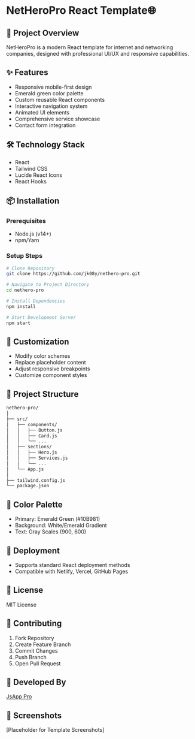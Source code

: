 # NetHeroPro React Template🌐

## 🚀 Project Overview
NetHeroPro is a modern React template for internet and networking companies, designed with professional UI/UX and responsive capabilities.

## ✨ Features
- Responsive mobile-first design
- Emerald green color palette
- Custom reusable React components
- Interactive navigation system
- Animated UI elements
- Comprehensive service showcase
- Contact form integration

## 🛠 Technology Stack
- React
- Tailwind CSS
- Lucide React Icons
- React Hooks

## 📦 Installation

### Prerequisites
- Node.js (v14+)
- npm/Yarn

### Setup Steps
```bash
# Clone Repository
git clone https://github.com/jk08y/nethero-pro.git

# Navigate to Project Directory
cd nethero-pro

# Install Dependencies
npm install

# Start Development Server
npm start

```
## 🎨 Customization

- Modify color schemes
- Replace placeholder content
- Adjust responsive breakpoints
- Customize component styles

## 📐 Project Structure

```bash
nethero-pro/
│
├── src/
│   ├── components/
│   │   ├── Button.js
│   │   ├── Card.js
│   │   └── ...
│   ├── sections/
│   │   ├── Hero.js
│   │   ├── Services.js
│   │   └── ...
│   └── App.js
│
├── tailwind.config.js
└── package.json

```

## 🌈 Color Palette
- Primary: Emerald Green (#10B981)
- Background: White/Emerald Gradient
- Text: Gray Scales (900, 600)

## 🚀 Deployment
- Supports standard React deployment methods
- Compatible with Netlify, Vercel, GitHub Pages

## 📝 License
MIT License

## 🤝 Contributing
1. Fork Repository
2. Create Feature Branch
3. Commit Changes
4. Push Branch
5. Open Pull Request

## 👥 Developed By
[JsApp Pro](https://jsapp.pro)

## 📸 Screenshots
[Placeholder for Template Screenshots]
